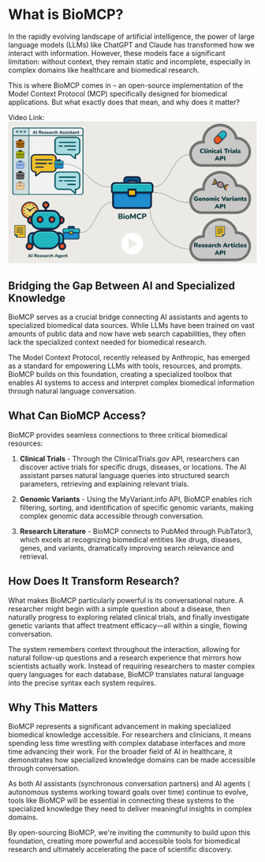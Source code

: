 # What is BioMCP?

In the rapidly evolving landscape of artificial intelligence, the power of
large language models (LLMs) like ChatGPT and Claude has transformed how we
interact with information. However, these models face a significant limitation:
without context, they remain static and incomplete, especially in complex
domains like healthcare and biomedical research.

This is where BioMCP comes in – an open-source implementation of the Model
Context Protocol (MCP) specifically designed for biomedical applications. But
what exactly does that mean, and why does it matter?

Video Link:
[![▶️ Watch the video](../blog/images/what_is_biomcp_thumbnail.png)](https://www.youtube.com/watch?v=bKxOWrWUUhM)

## Bridging the Gap Between AI and Specialized Knowledge

BioMCP serves as a crucial bridge connecting AI assistants and agents to
specialized biomedical data sources. While LLMs have been trained on vast
amounts of public data and now have web search capabilities, they often lack
the specialized context needed for biomedical research.

The Model Context Protocol, recently released by Anthropic, has emerged as a
standard for empowering LLMs with tools, resources, and prompts. BioMCP builds
on this foundation, creating a specialized toolbox that enables AI systems to
access and interpret complex biomedical information through natural language
conversation.

## What Can BioMCP Access?

BioMCP provides seamless connections to three critical biomedical resources:

1. **Clinical Trials** - Through the ClinicalTrials.gov API, researchers can
   discover active trials for specific drugs, diseases, or locations. The AI
   assistant parses natural language queries into structured search parameters,
   retrieving and explaining relevant trials.

2. **Genomic Variants** - Using the MyVariant.info API, BioMCP enables rich
   filtering, sorting, and identification of specific genomic variants, making
   complex genomic data accessible through conversation.

3. **Research Literature** - BioMCP connects to PubMed through PubTator3, which
   excels at recognizing biomedical entities like drugs, diseases, genes, and
   variants, dramatically improving search relevance and retrieval.

## How Does It Transform Research?

What makes BioMCP particularly powerful is its conversational nature. A
researcher might begin with a simple question about a disease, then naturally
progress to exploring related clinical trials, and finally investigate genetic
variants that affect treatment efficacy—all within a single, flowing
conversation.

The system remembers context throughout the interaction, allowing for natural
follow-up questions and a research experience that mirrors how scientists
actually work. Instead of requiring researchers to master complex query
languages for each database, BioMCP translates natural language into the
precise syntax each system requires.

## Why This Matters

BioMCP represents a significant advancement in making specialized biomedical
knowledge accessible. For researchers and clinicians, it means spending less
time wrestling with complex database interfaces and more time advancing their
work. For the broader field of AI in healthcare, it demonstrates how
specialized knowledge domains can be made accessible through conversation.

As both AI assistants (synchronous conversation partners) and AI agents (
autonomous systems working toward goals over time) continue to evolve, tools
like BioMCP will be essential in connecting these systems to the specialized
knowledge they need to deliver meaningful insights in complex domains.

By open-sourcing BioMCP, we're inviting the community to build upon this
foundation, creating more powerful and accessible tools for biomedical research
and ultimately accelerating the pace of scientific discovery.
